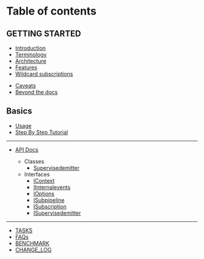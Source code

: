 # Table of contents

## GETTING STARTED

* [Introduction](README.md)
* [Terminology](terminology.md)
* [Architecture](architecture.md)
* [Features](features.md)
* [Wildcard subscriptions](wildcard-subscriptions.md)
<!-- * [Internal Events](internal-events.md) -->
* [Caveats](caveats.md)
* [Beyond the docs](beyond_the_docs.md)


## Basics
  * [Usage](basics/usage.md)
  * [Step By Step Tutorial](basics/step-by-step-tutorial.md)

<!-- - Conventions
  * [Event Naming Convention](conventions/event-naming-convention.md) -->

<!-- - Recipe
  * [Code Splitting](recipe/code-splitting.md)
  * [Custom Middlewares](recipe/custom-middlewares.md)
  * [How To Handle Nesting](recipe/how-to-handle-nesting.md)
  * [Orchestrating Flows](recipe/orchestrating-flows.md) -->


<!-- ## Recipe

* [Code Splitting](recipe/code-splitting.md)
* [Custom Middlewares](recipe/custom-middlewares.md) -->

-----------------------

* [API Docs](apidocs/README.md)

  * Classes
    * [Supervisedemitter](apidocs/classes/supervisedemitter.md)
  * Interfaces
    * [IContext](apidocs/interfaces/icontext.md)
    * [IInternalevents](apidocs/interfaces/iinternalevents.md)
    * [IOptions](apidocs/interfaces/ioptions.md)
    <!-- * [Ioptionsint](apidocs/interfaces/ioptionsint.md) -->
    * [ISubpipeline](apidocs/interfaces/isubpipeline.md)
    * [ISubscription](apidocs/interfaces/isubscription.md)
    * [ISupervisedemitter](apidocs/interfaces/isupervisedemitter.md)

---------

* [TASKS](ungrouped-pages/TASKS.md)
* [FAQs](ungrouped-pages/faqs.md)
* [BENCHMARK](ungrouped-pages/benchmark.md)
* [CHANGE_LOG](ungrouped-pages/change_log.md)
